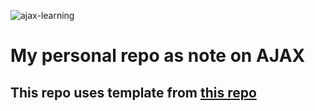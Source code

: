![ajax-learning](https://socialify.git.ci/ShyamendraHazra/ajax-learning/image?description=1&font=Source%20Code%20Pro&language=1&name=1&owner=1&stargazers=1&theme=Auto)
# My personal repo as note on AJAX

## This repo uses template from [this repo](https://github.com/ShyamendraHazra/DevCoNET)